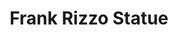 ---
pid: CH48
title: Frank Rizzo Statue
location_transcription: all ready there
zipcode: 
outside_phl: 
neighborhood: 
age: '56'
age_range: 50-59
instagram: 
image_file_name: CH_48.jpg
proposal_transcription: |-
  Frank Rizzo
  Humble, kind, generous, excellent police commissioner, excellent mayor. Did good things for the City of Brotherly Love, Phila, PA.
topic: 
topic_summary: 
type: 
keywords_other: 
credit: John Glenn Josnes
image_labels: 
twitter: 
facebook: 
permalink: "/monuments/ch48/"
layout: item-page
---